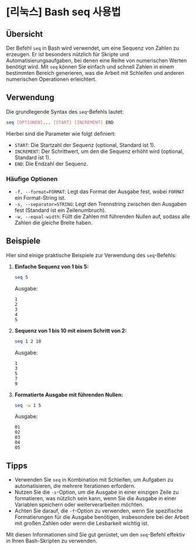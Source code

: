# [리눅스] Bash seq 사용법

## Übersicht
Der Befehl `seq` in Bash wird verwendet, um eine Sequenz von Zahlen zu erzeugen. Er ist besonders nützlich für Skripte und Automatisierungsaufgaben, bei denen eine Reihe von numerischen Werten benötigt wird. Mit `seq` können Sie einfach und schnell Zahlen in einem bestimmten Bereich generieren, was die Arbeit mit Schleifen und anderen numerischen Operationen erleichtert.

## Verwendung
Die grundlegende Syntax des `seq`-Befehls lautet:

```bash
seq [OPTIONEN]... [START] [INCREMENT] END
```

Hierbei sind die Parameter wie folgt definiert:
- `START`: Die Startzahl der Sequenz (optional, Standard ist 1).
- `INCREMENT`: Der Schrittwert, um den die Sequenz erhöht wird (optional, Standard ist 1).
- `END`: Die Endzahl der Sequenz.

### Häufige Optionen
- `-f, --format=FORMAT`: Legt das Format der Ausgabe fest, wobei `FORMAT` ein Format-String ist.
- `-s, --separator=STRING`: Legt den Trennstring zwischen den Ausgaben fest (Standard ist ein Zeilenumbruch).
- `-w, --equal-width`: Füllt die Zahlen mit führenden Nullen auf, sodass alle Zahlen die gleiche Breite haben.

## Beispiele
Hier sind einige praktische Beispiele zur Verwendung des `seq`-Befehls:

1. **Einfache Sequenz von 1 bis 5:**
   ```bash
   seq 5
   ```
   Ausgabe:
   ```
   1
   2
   3
   4
   5
   ```

2. **Sequenz von 1 bis 10 mit einem Schritt von 2:**
   ```bash
   seq 1 2 10
   ```
   Ausgabe:
   ```
   1
   3
   5
   7
   9
   ```

3. **Formatierte Ausgabe mit führenden Nullen:**
   ```bash
   seq -w 1 5
   ```
   Ausgabe:
   ```
   01
   02
   03
   04
   05
   ```

## Tipps
- Verwenden Sie `seq` in Kombination mit Schleifen, um Aufgaben zu automatisieren, die mehrere Iterationen erfordern.
- Nutzen Sie die `-s`-Option, um die Ausgabe in einer einzigen Zeile zu formatieren, was nützlich sein kann, wenn Sie die Ausgabe in einer Variablen speichern oder weiterverarbeiten möchten.
- Achten Sie darauf, die `-f`-Option zu verwenden, wenn Sie spezifische Formatierungen für die Ausgabe benötigen, insbesondere bei der Arbeit mit großen Zahlen oder wenn die Lesbarkeit wichtig ist.

Mit diesen Informationen sind Sie gut gerüstet, um den `seq`-Befehl effektiv in Ihren Bash-Skripten zu verwenden.
